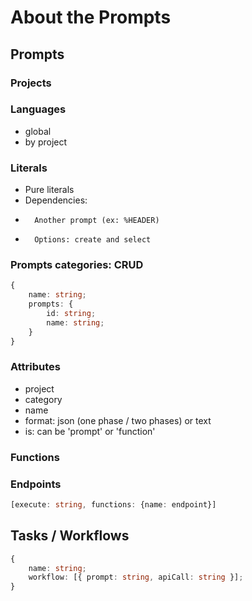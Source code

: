 # About the Prompts

## Prompts

### Projects

### Languages

-   global
-   by project

### Literals

-   Pure literals
-   Dependencies:
-       Another prompt (ex: %HEADER)
-       Options: create and select

### Prompts categories: CRUD

```typescript
{
	name: string;
	prompts: {
		id: string;
		name: string;
	}
}
```

### Attributes

-   project
-   category
-   name
-   format: json (one phase / two phases) or text
-   is: can be 'prompt' or 'function'

### Functions

### Endpoints

```typescript
[execute: string, functions: {name: endpoint}]
```

## Tasks / Workflows

```typescript
{
	name: string;
	workflow: [{ prompt: string, apiCall: string }];
}
```
